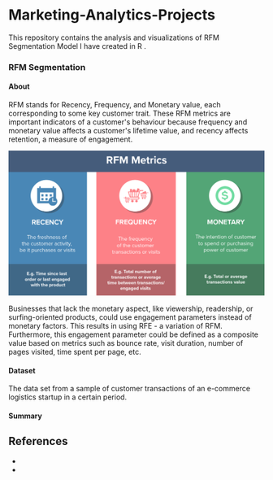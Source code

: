 # Marketing-Analytics-Projects
This repository contains the analysis and visualizations of RFM Segmentation Model I have created in R .

### RFM Segmentation
#### About
RFM stands for Recency, Frequency, and Monetary value, each corresponding to some key customer trait. These RFM metrics are important indicators of a customer's behaviour because frequency and monetary value affects a customer's lifetime value, and recency affects retention, a measure of engagement.

![visualization image](https://github.com/gilangpamungkas/RFM-Sgementation-Model/blob/main/Incontent_image.png)

Businesses that lack the monetary aspect, like viewership, readership, or surfing-oriented products, could use engagement parameters instead of monetary factors. This results in using RFE - a variation of RFM. Furthermore, this engagement parameter could be defined as a composite value based on metrics such as bounce rate, visit duration, number of pages visited, time spent per page, etc.


#### Dataset
The data set from a sample of customer transactions of an e-commerce logistics startup in a certain period.



#### Summary





## References
-
- 
